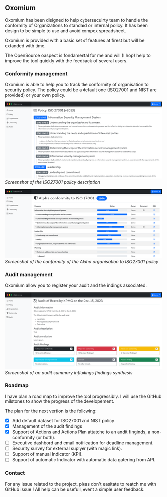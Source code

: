 ## Oxomium

Oxomium has been disigned to help cybersecuirty team to handle the conformity of Organizations to standard or internal policy.
It has been design to be simple to use and avoid compex spreadsheet. 

Oxomium is provided with a basic set of features at firest but will be extanded with time. 

The OpenSource oaspect is fondamental for me and will (I hop) help to improve the tool quickly with the feedback of several users. 

### Conformity management

Oxomium is able to help you to track the conformity of organisation to security policy.
The policy could be a default one (ISO27001 and NIST are provided) or your own policy. 

![screenshot of policy description](policy.png) *Screenshot of the ISO27001 policy description*

![screenshot of a conformity page](conformity.png) *Screenshot of the conformity of the Alpha organisation to ISO27001 policy*

### Audit management

Oxomium allow you to register your audit and the indings associated. 

![screenshot of a audit description](audit.png) *Screenshot of an audit summary infludings findings synthesis*

### Roadmap

I have plan a road map to improve the tool progressibly. I will use the GitHub milstones to show the progress of the developement. 

The plan for the next vertion is the following:
- [x] Add default dataset for ISO27001 and NIST policy
- [x] Management of the audit findings
- [x] Support of Actions and Actions Plan  attatche to an andit finginds, a non-conformity (or both). 
- [ ] Executive dashbord and email notification for deadline management.
- [ ] Security survey for external suplyer (with magic link).
- [ ] Support of manual Indicator (KPI).
- [ ] Support of automatic Indicator with automatic data gatering from API.

### Contact

For any issue related to the project, pleas don't easitate to reatch me with GitHub issue !
All help can be usefull, event a simple user feedback. 
